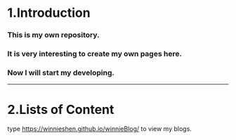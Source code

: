 # 1.Introduction
### This is my own repository.
### It is very interesting to create my own pages here.
### Now I will start my developing.
<hr/>

# 2.Lists of Content
type https://winnieshen.github.io/winnieBlog/ to view my blogs.
